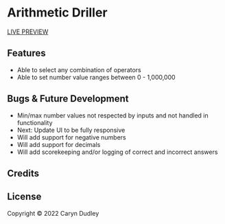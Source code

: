 # Arithmetic Driller

[LIVE PREVIEW](https://cstitches.github.io/arithmetic-driller/)

## Features

- Able to select any combination of operators
- Able to set number value ranges between 0 - 1,000,000

## Bugs & Future Development

- Min/max number values not respected by inputs and not handled in functionality
- Next: Update UI to be fully responsive
- Will add support for negative numbers
- Will add support for decimals
- Will add scorekeeping and/or logging of correct and incorrect answers

## Credits

## License

Copyright © 2022 Caryn Dudley
